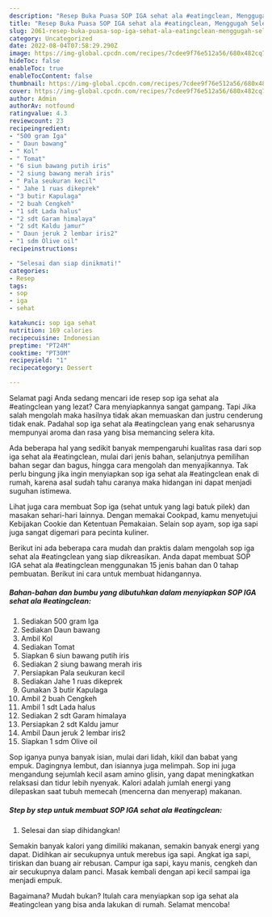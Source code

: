 ```yaml
---
description: "Resep Buka Puasa SOP IGA sehat ala #eatingclean, Menggugah Selera"
title: "Resep Buka Puasa SOP IGA sehat ala #eatingclean, Menggugah Selera"
slug: 2061-resep-buka-puasa-sop-iga-sehat-ala-eatingclean-menggugah-selera
category: Uncategorized
date: 2022-08-04T07:58:29.290Z
image: https://img-global.cpcdn.com/recipes/7cdee9f76e512a56/680x482cq70/sop-iga-sehat-ala-eatingclean-foto-resep-utama.jpg
hideToc: false
enableToc: true
enableTocContent: false
thumbnail: https://img-global.cpcdn.com/recipes/7cdee9f76e512a56/680x482cq70/sop-iga-sehat-ala-eatingclean-foto-resep-utama.jpg
cover: https://img-global.cpcdn.com/recipes/7cdee9f76e512a56/680x482cq70/sop-iga-sehat-ala-eatingclean-foto-resep-utama.jpg
author: Admin
authorAv: notfound
ratingvalue: 4.3
reviewcount: 23
recipeingredient:
- "500 gram Iga"
- " Daun bawang"
- " Kol"
- " Tomat"
- "6 siun bawang putih iris"
- "2 siung bawang merah iris"
- " Pala seukuran kecil"
- " Jahe 1 ruas dikeprek"
- "3 butir Kapulaga"
- "2 buah Cengkeh"
- "1 sdt Lada halus"
- "2 sdt Garam himalaya"
- "2 sdt Kaldu jamur"
- " Daun jeruk 2 lembar iris2"
- "1 sdm Olive oil"
recipeinstructions:

- "Selesai dan siap dinikmati!"
categories:
- Resep
tags:
- sop
- iga
- sehat

katakunci: sop iga sehat 
nutrition: 169 calories
recipecuisine: Indonesian
preptime: "PT24M"
cooktime: "PT30M"
recipeyield: "1"
recipecategory: Dessert

---
```



Selamat pagi Anda sedang mencari ide resep sop iga sehat ala #eatingclean yang lezat? Cara menyiapkannya sangat gampang. Tapi Jika salah mengolah maka hasilnya tidak akan memuaskan dan justru cenderung tidak enak. Padahal sop iga sehat ala #eatingclean yang enak seharusnya mempunyai aroma dan rasa yang bisa memancing selera kita.


Ada beberapa hal yang sedikit banyak mempengaruhi kualitas rasa dari sop iga sehat ala #eatingclean, mulai dari jenis bahan, selanjutnya pemilihan bahan segar dan bagus, hingga cara mengolah dan menyajikannya. Tak perlu bingung jika ingin menyiapkan sop iga sehat ala #eatingclean enak di rumah, karena asal sudah tahu caranya maka hidangan ini dapat menjadi suguhan istimewa.

Lihat juga cara membuat Sop iga (sehat untuk yang lagi batuk pilek) dan masakan sehari-hari lainnya. Dengan memakai Cookpad, kamu menyetujui Kebijakan Cookie dan Ketentuan Pemakaian. Selain sop ayam, sop iga sapi juga sangat digemari para pecinta kuliner.


Berikut ini ada beberapa cara mudah dan praktis dalam mengolah sop iga sehat ala #eatingclean yang siap dikreasikan. Anda dapat membuat SOP IGA sehat ala #eatingclean menggunakan 15 jenis bahan dan 0 tahap pembuatan. Berikut ini cara untuk membuat hidangannya.

<!--inarticleads1-->

##### Bahan-bahan dan bumbu yang dibutuhkan dalam menyiapkan SOP IGA sehat ala #eatingclean:

1. Sediakan 500 gram Iga
1. Sediakan  Daun bawang
1. Ambil  Kol
1. Sediakan  Tomat
1. Siapkan 6 siun bawang putih iris
1. Sediakan 2 siung bawang merah iris
1. Persiapkan  Pala seukuran kecil
1. Sediakan  Jahe 1 ruas dikeprek
1. Gunakan 3 butir Kapulaga
1. Ambil 2 buah Cengkeh
1. Ambil 1 sdt Lada halus
1. Sediakan 2 sdt Garam himalaya
1. Persiapkan 2 sdt Kaldu jamur
1. Ambil  Daun jeruk 2 lembar iris2
1. Siapkan 1 sdm Olive oil


Sop iganya punya banyak isian, mulai dari lidah, kikil dan babat yang empuk. Dagingnya lembut, dan isiannya juga melimpah. Sop ini juga mengandung sejumlah kecil asam amino glisin, yang dapat meningkatkan relaksasi dan tidur lebih nyenyak. Kalori adalah jumlah energi yang dilepaskan saat tubuh memecah (mencerna dan menyerap) makanan. 

<!--inarticleads2-->

##### Step by step untuk membuat SOP IGA sehat ala #eatingclean:


1. Selesai dan siap dihidangkan!

Semakin banyak kalori yang dimiliki makanan, semakin banyak energi yang dapat. Didihkan air secukupnya untuk merebus iga sapi. Angkat iga sapi, tiriskan dan buang air rebusan. Campur iga sapi, kayu manis, cengkeh dan air secukupnya dalam panci. Masak kembali dengan api kecil sampai iga menjadi empuk. 

Bagaimana? Mudah bukan? Itulah cara menyiapkan sop iga sehat ala #eatingclean yang bisa anda lakukan di rumah. Selamat mencoba!
